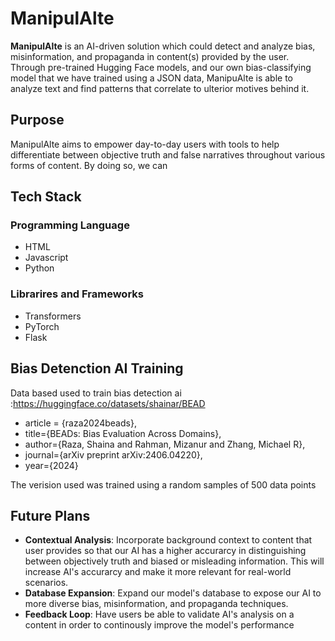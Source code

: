 
# ManipulAlte



**ManipulAlte** is an AI-driven solution which could detect and analyze bias, misinformation, and propaganda in content(s) provided by the user. Through pre-trained Hugging Face models, and our own bias-classifying model that we have trained using a JSON data, ManipuAlte is able to analyze text and find patterns that correlate to ulterior motives behind it. 

## Purpose
ManipulAlte aims to empower day-to-day users with tools to help differentiate between objective truth and false narratives throughout various forms of content. By doing so, we can 

## Tech Stack 

### Programming Language 
- HTML
- Javascript
- Python
  
### Librarires and Frameworks
- Transformers
- PyTorch
- Flask

## Bias Detenction AI Training 
Data based used to train bias detection ai :https://huggingface.co/datasets/shainar/BEAD
- article = {raza2024beads},
- title={BEADs: Bias Evaluation Across Domains},
- author={Raza, Shaina and Rahman, Mizanur and Zhang, Michael R},
- journal={arXiv preprint arXiv:2406.04220},
- year={2024}

The verision used was trained using a random samples of 500 data points 


## Future Plans
- **Contextual Analysis**: Incorporate background context to content that user provides so that our AI has a higher accurarcy in distinguishing between objectively truth and biased or misleading information. This will increase AI's accurarcy and make it more relevant for real-world scenarios.
- **Database Expansion**: Expand our model's database to expose our AI to more diverse bias, misinformation, and propaganda techniques.
- **Feedback Loop**: Have users be able to validate AI's analysis on a content in order to continously improve the model's performance

